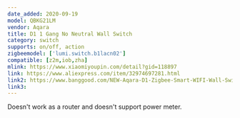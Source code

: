 ```yaml
---
date_added: 2020-09-19
model: QBKG21LM
vendor: Aqara
title: D1 1 Gang No Neutral Wall Switch 
category: switch
supports: on/off, action
zigbeemodel: ['lumi.switch.b1lacn02']
compatible: [z2m,iob,zha]
mlink: https://www.xiaomiyoupin.com/detail?gid=118897
link: https://www.aliexpress.com/item/32974697281.html
link2: https://www.banggood.com/NEW-Aqara-D1-Zigbee-Smart-WIFI-Wall-Switch-1-or-2-or-3-Gang-LIVE-or-NEUTRAL-LINE-Xiaomi-Mijia-APP-Remote-Controller-p-1644324.html
link3: 
---
```


Doesn't work as a router and doesn't support power meter.
